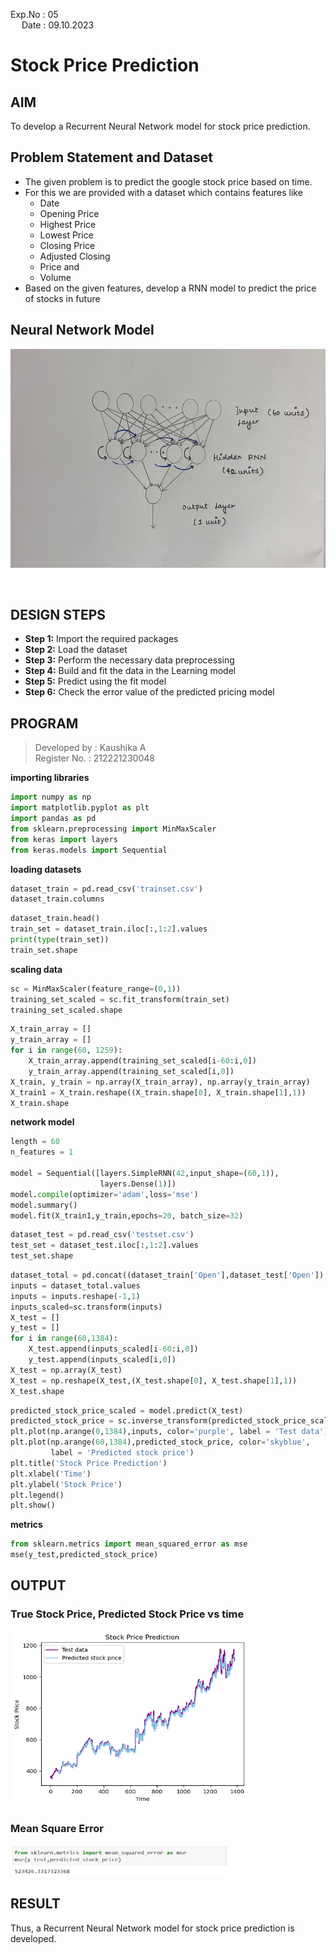 Exp.No : 05 
&emsp;
&emsp;
&emsp;
&emsp;
&emsp;
&emsp;
&emsp;
&emsp;
&emsp;
&emsp;
&emsp;
&emsp;
&emsp;
&emsp;
&emsp;
&emsp;
&emsp;
&emsp;
&emsp;
&emsp;
&emsp;
&emsp;
&emsp;
&emsp;
Date : 09.10.2023 
<br>
# Stock Price Prediction

## AIM

To develop a Recurrent Neural Network model for stock price prediction.

## Problem Statement and Dataset
- The given problem is to predict the google stock price based on time.
- For this we are provided with a dataset which contains features like
    - Date
    - Opening Price
    - Highest Price
    - Lowest Price
    - Closing Price
    - Adjusted Closing
    - Price and
    - Volume
- Based on the given features, develop a RNN model to predict the price of stocks in future

## Neural Network Model
<p align="center">
<img src="https://github.com/Kaushika-Anandh/rnn-stock-price-prediction/blob/main/3.jpg" width="650" height="350">
</p>

<br>

## DESIGN STEPS

- **Step 1:** Import the required packages
- **Step 2:** Load the dataset
- **Step 3:** Perform the necessary data preprocessing 
- **Step 4:** Build and fit the data in the Learning model
- **Step 5:** Predict using the fit model
- **Step 6:** Check the error value of the predicted pricing model 


## PROGRAM
> Developed by : Kaushika A <br>
>Register No. : 212221230048

**importing libraries**
```python
import numpy as np
import matplotlib.pyplot as plt
import pandas as pd
from sklearn.preprocessing import MinMaxScaler
from keras import layers
from keras.models import Sequential
```

**loading datasets**
```python
dataset_train = pd.read_csv('trainset.csv')
dataset_train.columns
```
```python
dataset_train.head()
train_set = dataset_train.iloc[:,1:2].values
print(type(train_set))
train_set.shape
```

**scaling data**
```python
sc = MinMaxScaler(feature_range=(0,1))
training_set_scaled = sc.fit_transform(train_set)
training_set_scaled.shape
```

```python
X_train_array = []
y_train_array = []
for i in range(60, 1259):
    X_train_array.append(training_set_scaled[i-60:i,0])
    y_train_array.append(training_set_scaled[i,0])
X_train, y_train = np.array(X_train_array), np.array(y_train_array)
X_train1 = X_train.reshape((X_train.shape[0], X_train.shape[1],1))
X_train.shape
```

**network model**
```python
length = 60
n_features = 1

model = Sequential([layers.SimpleRNN(42,input_shape=(60,1)),
                    layers.Dense(1)])
model.compile(optimizer='adam',loss='mse')
model.summary()
model.fit(X_train1,y_train,epochs=20, batch_size=32)
```

```python
dataset_test = pd.read_csv('testset.csv')
test_set = dataset_test.iloc[:,1:2].values
test_set.shape
```

```python
dataset_total = pd.concat((dataset_train['Open'],dataset_test['Open']),axis=0)
inputs = dataset_total.values
inputs = inputs.reshape(-1,1)
inputs_scaled=sc.transform(inputs)
X_test = []
y_test = []
for i in range(60,1384):
    X_test.append(inputs_scaled[i-60:i,0])
    y_test.append(inputs_scaled[i,0])
X_test = np.array(X_test)
X_test = np.reshape(X_test,(X_test.shape[0], X_test.shape[1],1))
X_test.shape
```

```python
predicted_stock_price_scaled = model.predict(X_test)
predicted_stock_price = sc.inverse_transform(predicted_stock_price_scaled)
plt.plot(np.arange(0,1384),inputs, color='purple', label = 'Test data')
plt.plot(np.arange(60,1384),predicted_stock_price, color='skyblue',
         label = 'Predicted stock price')
plt.title('Stock Price Prediction')
plt.xlabel('Time')
plt.ylabel('Stock Price')
plt.legend()
plt.show()
```

**metrics**
```python
from sklearn.metrics import mean_squared_error as mse
mse(y_test,predicted_stock_price)
```
## OUTPUT

### True Stock Price, Predicted Stock Price vs time

<img src="https://github.com/Kaushika-Anandh/rnn-stock-price-prediction/blob/main/1.png" width="380" height="280">


### Mean Square Error

<img src="https://github.com/Kaushika-Anandh/rnn-stock-price-prediction/blob/main/2.PNG" width="350" height="50">


## RESULT
Thus, a Recurrent Neural Network model for stock price prediction is developed.
